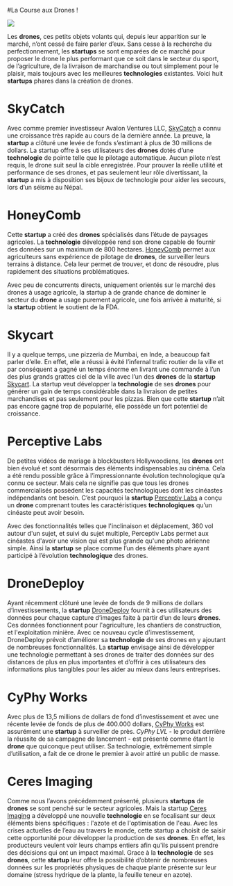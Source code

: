 #La Course aux Drones !

![](media/image1.jpeg)

Les **drones**, ces petits objets volants qui, depuis leur apparition
sur le marché, n’ont cessé de faire parler d’eux. Sans cesse à la
recherche du perfectionnement, les **startups** se sont emparées de ce
marché pour proposer le drone le plus performant que ce soit dans le
secteur du sport, de l’agriculture, de la livraison de marchandise ou
tout simplement pour le plaisir, mais toujours avec les meilleures
**technologies** existantes. Voici huit **startups** phares dans la
création de drones.

SkyCatch
========

Avec comme premier investisseur Avalon Ventures LLC,
[SkyCatch](https://www.skycatch.com/) a connu une croissance très rapide
au cours de la dernière année. La preuve, la **startup** a clôturé une
levée de fonds s’estimant à plus de 30 millions de dollars. La startup
offre à ses utilisateurs des **drones** dotés d’une **technologie** de
pointe telle que le pilotage automatique. Aucun pilote n’est requis, le
drone suit seul la cible enregistrée. Pour prouver la réelle utilité et
performance de ses drones, et pas seulement leur rôle divertissant, la
**startup** a mis à disposition ses bijoux de technologie pour aider les
secours, lors d’un séisme au Népal.

HoneyComb
=========

Cette **startup** a créé des **drones** spécialisés dans l’étude de
paysages agricoles. La **technologie** développée rend son drone capable
de fournir des données sur un maximum de 800 hectares.
[HoneyComb](http://www.honeycombcorp.com/) permet aux agriculteurs sans
expérience de pilotage de **drones**, de surveiller leurs terrains à
distance. Cela leur permet de trouver, et donc de résoudre, plus
rapidement des situations problématiques.

Avec peu de concurrents directs, uniquement orientés sur le marché des
drones à usage agricole, la startup à de grande chance de dominer le
secteur du **drone** a usage purement agricole, une fois arrivée à
maturité, si la **startup** obtient le soutient de la FDA.

Skycart
=======

Il y a quelque temps, une pizzeria de Mumbai, en Inde, a beaucoup fait
parler d’elle. En effet, elle a réussi à évité l’infernal trafic routier
de la ville et par conséquent a gagné un temps énorme en livrant une
commande à l’un des plus grands grattes ciel de la ville avec l’un des
**drones** de la **startup** [Skycart](http://www.skycart.net/). La
startup veut développer la **technologie** de ses **drones** pour
générer un gain de temps considérable dans la livraison de petites
marchandises et pas seulement pour les pizzas. Bien que cette
**startup** n’ait pas encore gagné trop de popularité, elle possède un
fort potentiel de croissance.

Perceptive Labs
===============

De petites vidéos de mariage à blockbusters Hollywoodiens, les
**drones** ont bien évolué et sont désormais des éléments indispensables
au cinéma. Cela a été rendu possible grâce à l’impressionnante évolution
technologique qu’a connu ce secteur. Mais cela ne signifie pas que tous
les drones commercialisés possèdent les capacités technologiques dont
les cinéastes indépendants ont besoin. C’est pourquoi la **startup**
[Perceptiv Labs](http://vertical.ai/) a conçu un **drone** comprenant
toutes les caractéristiques **technologiques** qu’un cinéaste peut avoir
besoin.

Avec des fonctionnalités telles que l'inclinaison et déplacement, 360
vol autour d'un sujet, et suivi du sujet multiple, Perceptiv Labs permet
aux cinéastes d'avoir une vision qui est plus grande qu'une photo
aérienne simple. Ainsi la **startup** se place comme l’un des éléments
phare ayant participé à l’évolution **technologique** des drones.

DroneDeploy
===========

Ayant récemment clôturé une levée de fonds de 9 millions de dollars
d’investissements, la **startup**
[DroneDeploy](https://www.dronedeploy.com/) fournit à ces utilisateurs
des données pour chaque capture d’images faite à partir d’un de leurs
**drones**. Ces données fonctionnent pour l'agriculture, les chantiers
de construction, et l'exploitation minière. Avec ce nouveau cycle
d'investissement, DroneDeploy prévoit d’améliorer sa **technologie** de
ses drones en y ajoutant de nombreuses fonctionnalités. La **startup**
envisage ainsi de développer une technologie permettant à ses drones de
traiter des données sur des distances de plus en plus importantes et
d’offrir à ces utilisateurs des informations plus tangibles pour les
aider au mieux dans leurs entreprises.

CyPhy Works
===========

Avec plus de 13,5 millions de dollars de fond d’investissement et avec
une récente levée de fonds de plus de 400.000 dollars, [CyPhy
Works](http://cyphyworks.com/) est assurément une **startup** à
surveiller de près. *CyPhy LVL* - le produit derrière la réussite de sa
campagne de lancement - est présenté comme étant le **drone** que
quiconque peut utiliser. Sa technologie, extrêmement simple
d’utilisation, a fait de ce drone le premier à avoir attiré un public de
masse.

Ceres Imaging
=============

Comme nous l’avons précédemment présenté, plusieurs **startups** de
**drones** se sont penché sur le secteur agricoles. Mais la startup
[Ceres Imaging](http://www.ceresimaging.net/) a développé une nouvelle
**technologie** en se focalisant sur deux éléments biens spécifiques :
l'azote et de l'optimisation de l'eau. Avec les crises actuelles de
l’eau au travers le monde, cette startup a choisit de saisir cette
opportunité pour développer la production de ses **drones**. En effet,
les producteurs veulent voir leurs champs entiers afin qu'ils puissent
prendre des décisions qui ont un impact maximal. Grace à la
**technologie** de ses **drones**, cette **startup** leur offre la
possibilité d’obtenir de nombreuses données sur les propriétés physiques
de chaque plante présente sur leur domaine (stress hydrique de la
plante, la feuille teneur en azote).

